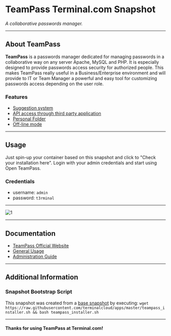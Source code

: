 # **TeamPass** Terminal.com Snapshot

*A collaborative passwords manager.*

---

## About TeamPass

**TeamPass** is a passwords manager dedicated for managing passwords in a collaborative way on any server Apache, MySQL and PHP. It is especially designed to provide passwords access security for authorized people. This makes TeamPass really useful in a Business/Enterprise environment and will provide to IT or Team Manager a powerful and easy tool for customizing passwords access depending on the user role.

### Features

- [Suggestion system](http://teampass.net/features/suggestion-system.html)
- [API access through third party application](http://teampass.net/features/teampass-api.html)
- [Personal Folder](http://teampass.net/features/personal-folder.html)
- [Off-line mode](http://teampass.net/features/off-line-mode.html)

---

## Usage

Just spin-up your container based on this snapshot and click to "Check your installation here". Login with your admin credentials and start using Open TeamPass.

### Credentials

- username: `admin`
- password: `t3rminal`

---

![1](http://oi46.tinypic.com/3355mag.jpg)

---

## Documentation

- [TeamPass Official Website](http://teampass.net/)
- [General Usage](http://teampass.net/usage/)
- [Administration Guide](http://teampass.net/administration/)

---


## Additional Information

### Snapshot Bootstrap Script

This snapshot was created from a [base snapshot](https://www.terminal.com/tiny/FzpHiTXG1K) by executing:
`wget https://raw.githubusercontent.com/terminalcloud/apps/master/teampass_installer.sh && bash teampass_installer.sh`


---

#### Thanks for using TeamPass at Terminal.com!
